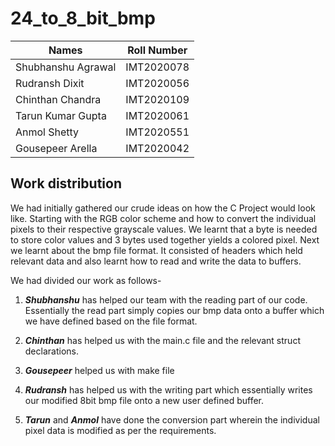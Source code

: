 # 24_to_8_bit_bmp

Names                 |      Roll Number
----------------------|-------------------
Shubhanshu Agrawal    |    IMT2020078
Rudransh Dixit        |    IMT2020056
Chinthan Chandra      |    IMT2020109
Tarun Kumar Gupta     |    IMT2020061
Anmol Shetty          |    IMT2020551
Gousepeer Arella      |    IMT2020042

<h2>
Work distribution
</h2>
<p>
We had initially gathered our crude ideas on how the C Project would look like. Starting with the RGB color scheme and how to convert the individual pixels to their respective grayscale values. We learnt that a byte is needed to store color values and 3 bytes used together yields a colored pixel. Next we learnt about the bmp file format. It consisted of headers which held relevant data and also learnt how to read and write the data to buffers.
</p> 

<p>
We had divided our work as follows-

1) __*Shubhanshu*__ has helped our team with the reading part of our code. Essentially the read part simply copies our bmp data onto a buffer which we have defined based    on the file format.

2) __*Chinthan*__ has helped us with the main.c file and the relevant struct declarations.

3) __*Gousepeer*__ helped us with make file

4) __*Rudransh*__ has helped us with the writing part which essentially writes our modified 8bit bmp file onto a new user defined buffer.

5) __*Tarun*__ and __*Anmol*__ have done the conversion part wherein the individual pixel data is modified as per the requirements.
</p>

